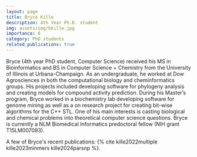 ```yaml
---
layout: page
title: Bryce Kille
description: 4th Year Ph.D. student
img: assets/img/bkille.jpg
importance: 6
category: PhD students
related_publications: true
---
```


Bryce (4th year PhD student, Computer Science) received his MS in Bioinformatics and BS in Computer Science + Chemistry from the University of Illinois at Urbana-Champaign. As an undergraduate, he worked at Dow Agrosciences in both the computational biology and cheminformatics groups. His projects included developing software for phylogeny analysis and creating models for compound activity prediction. During his Master’s program, Bryce worked in a biochemistry lab developing software for genome mining as well as a on research project for creating bit-wise algorithms for the C++ STL. One of his main interests is casting biological and chemical problems into theoretical computer science questions. Bryce is currently a NLM Biomedical Informatics predoctoral fellow (NIH grant T15LM007093).

A few of Bryce's recent publications: {% cite kille2022multiple kille2023minmers kille2024parsnp %}.